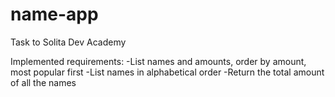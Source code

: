 # name-app
Task to Solita Dev Academy

Implemented requirements:
-List names and amounts, order by amount, most popular first
-List names in alphabetical order
-Return the total amount of all the names
